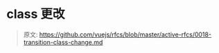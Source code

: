 # <transition> class 更改

> 原文: <https://github.com/vuejs/rfcs/blob/master/active-rfcs/0018-transition-class-change.md>